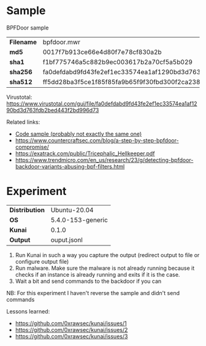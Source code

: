 # Sample

BPFDoor sample

<table>
  <tr>
    <td><b>Filename</b></td>
    <td>bpfdoor.mwr</td>
  </tr>
  <tr>
    <td><b>md5</b></td>
    <td>0017f7b913ce66e4d80f7e78cf830a2b</td>
  </tr>
  <tr>
    <td><b>sha1</b></td>
    <td>f1bf775746a5c882b9ec003617b2a70cf5a5b029</td>
  </tr>
  <tr>
    <td><b>sha256</b></td>
    <td>fa0defdabd9fd43fe2ef1ec33574ea1af1290bd3d763fdb2bed443f2bd996d73</td>
  </tr>
  <tr>
    <td><b>sha512</b></td>
    <td>ff5dd28ba3f5ce1f85f85fa9b65f9f30fbd300f2ca238cb2713da7077b7a0a8ff094cff4d7de9381726925abdd9ea065fa75ccd02fa5a816b71a6f91479363c1</td>
  </tr>
</table>

Virustotal: https://www.virustotal.com/gui/file/fa0defdabd9fd43fe2ef1ec33574ea1af1290bd3d763fdb2bed443f2bd996d73

Related links:
* [Code sample (probably not exactly the same one)](https://github.com/gwillgues/BPFDoor/blob/main/bpfdoor.c)
* https://www.countercraftsec.com/blog/a-step-by-step-bpfdoor-compromise/
* https://exatrack.com/public/Tricephalic_Hellkeeper.pdf
* https://www.trendmicro.com/en_us/research/23/g/detecting-bpfdoor-backdoor-variants-abusing-bpf-filters.html


# Experiment

<table>
  <tr>
    <td><b>Distribution</b></td>
    <td>Ubuntu-20.04</td>
  </tr>
  <tr>
    <td><b>OS</b></td>
    <td>5.4.0-153-generic</td>
  </tr>
  <tr>
    <td><b>Kunai</b></td>
    <td>0.1.0</td>
  </tr>
  <tr>
    <td><b>Output</b></td>
    <td>ouput.jsonl</td>
  </tr>
</table>

1. Run Kunai in such a way you capture the output (redirect output to file or configure output file)
2. Run malware. Make sure the malware is not already running because it checks if an instance is already running and exits if it is the case.
3. Wait a bit and send commands to the backdoor if you can

NB: For this experiment I haven't reverse the sample and didn't send commands

Lessons learned:
* https://github.com/0xrawsec/kunai/issues/1
* https://github.com/0xrawsec/kunai/issues/2
* https://github.com/0xrawsec/kunai/issues/3
